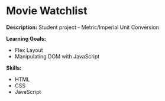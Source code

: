 # Movie Watchlist

**Description:**
Student project - Metric/Imperial Unit Conversion

**Learning Goals:**

-   Flex Layout
-   Manipulating DOM with JavaScript

**Skills:**

-   HTML
-   CSS
-   JavaScript
